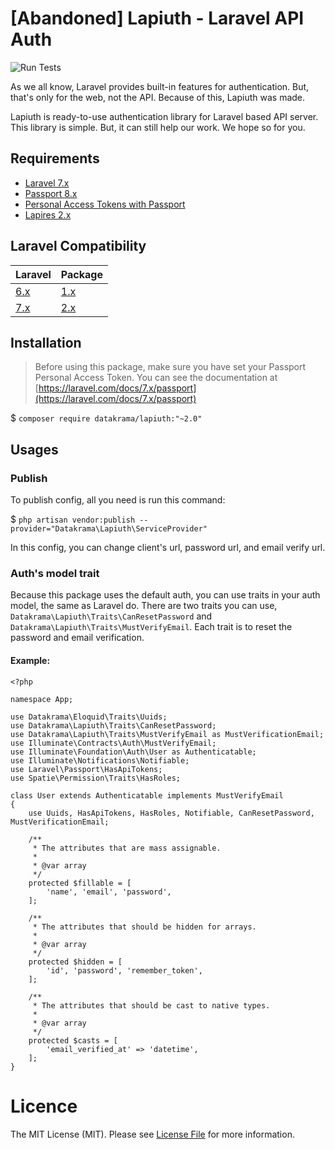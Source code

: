 # [Abandoned] Lapiuth - Laravel API Auth

![Run Tests](https://github.com/datakrama/lapiuth/workflows/Run%20Tests/badge.svg)

As we all know, Laravel provides built-in features for authentication. But, that's only for the web, not the API. Because of this, Lapiuth was made.

Lapiuth is ready-to-use authentication library for Laravel based API server. This library is simple. But, it can still help our work. We hope so for you.

## Requirements
- [Laravel 7.x](https://github.com/laravel/laravel)
- [Passport 8.x](https://github.com/laravel/passport)
- [Personal Access Tokens with Passport](https://laravel.com/docs/6.x/passport#personal-access-tokens)
- [Lapires 2.x](https://github.com/datakrama/lapires)

## Laravel Compatibility

|   Laravel                             | Package                                               |
| ------------------------------------- | ----------------------------------------------------- |
| [6.x](https://laravel.com/docs/6.x)   | [1.x](https://github.com/datakrama/lapiuth/tree/v1)   |
| [7.x](https://laravel.com/docs/7.x)   | [2.x](https://github.com/datakrama/lapiuth/tree/v2)   |

## Installation

> Before using this package, make sure you have set your Passport Personal Access Token. You can see the documentation at [https://laravel.com/docs/7.x/passport](https://laravel.com/docs/7.x/passport)

$ `composer require datakrama/lapiuth:"~2.0"`

## Usages

### Publish 
To publish config, all you need is run this command:

$ `php artisan vendor:publish --provider="Datakrama\Lapiuth\ServiceProvider"`

In this config, you can change client's url, password url, and email verify url.

### Auth's model trait

Because this package uses the default auth, you can use traits in your auth model, the same as Laravel do. There are two traits you can use, `Datakrama\Lapiuth\Traits\CanResetPassword` and `Datakrama\Lapiuth\Traits\MustVerifyEmail`. Each trait is to reset the password and email verification.

#### Example:
```
<?php

namespace App;

use Datakrama\Eloquid\Traits\Uuids;
use Datakrama\Lapiuth\Traits\CanResetPassword;
use Datakrama\Lapiuth\Traits\MustVerifyEmail as MustVerificationEmail;
use Illuminate\Contracts\Auth\MustVerifyEmail;
use Illuminate\Foundation\Auth\User as Authenticatable;
use Illuminate\Notifications\Notifiable;
use Laravel\Passport\HasApiTokens;
use Spatie\Permission\Traits\HasRoles;

class User extends Authenticatable implements MustVerifyEmail
{
    use Uuids, HasApiTokens, HasRoles, Notifiable, CanResetPassword, MustVerificationEmail;

    /**
     * The attributes that are mass assignable.
     *
     * @var array
     */
    protected $fillable = [
        'name', 'email', 'password',
    ];

    /**
     * The attributes that should be hidden for arrays.
     *
     * @var array
     */
    protected $hidden = [
        'id', 'password', 'remember_token',
    ];

    /**
     * The attributes that should be cast to native types.
     *
     * @var array
     */
    protected $casts = [
        'email_verified_at' => 'datetime',
    ];
}
```

# Licence
The MIT License (MIT). Please see [License File](https://github.com/datakrama/lapiuth/blob/master/LICENSE.md "License File") for more information.
